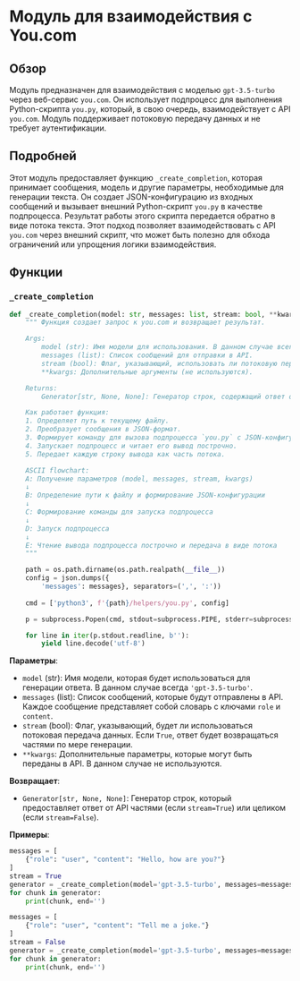 # Модуль для взаимодействия с You.com

## Обзор

Модуль предназначен для взаимодействия с моделью `gpt-3.5-turbo` через веб-сервис `you.com`. Он использует подпроцесс для выполнения Python-скрипта `you.py`, который, в свою очередь, взаимодействует с API `you.com`. Модуль поддерживает потоковую передачу данных и не требует аутентификации.

## Подробней

Этот модуль предоставляет функцию `_create_completion`, которая принимает сообщения, модель и другие параметры, необходимые для генерации текста. Он создает JSON-конфигурацию из входных сообщений и вызывает внешний Python-скрипт `you.py` в качестве подпроцесса. Результат работы этого скрипта передается обратно в виде потока текста. Этот подход позволяет взаимодействовать с API `you.com` через внешний скрипт, что может быть полезно для обхода ограничений или упрощения логики взаимодействия.

## Функции

### `_create_completion`

```python
def _create_completion(model: str, messages: list, stream: bool, **kwargs):
    """ Функция создает запрос к you.com и возвращает результат.

    Args:
        model (str): Имя модели для использования. В данном случае всегда 'gpt-3.5-turbo'.
        messages (list): Список сообщений для отправки в API.
        stream (bool): Флаг, указывающий, использовать ли потоковую передачу данных.
        **kwargs: Дополнительные аргументы (не используются).

    Returns:
        Generator[str, None, None]: Генератор строк, содержащий ответ от API.

    Как работает функция:
    1. Определяет путь к текущему файлу.
    2. Преобразует сообщения в JSON-формат.
    3. Формирует команду для вызова подпроцесса `you.py` с JSON-конфигурацией.
    4. Запускает подпроцесс и читает его вывод построчно.
    5. Передает каждую строку вывода как часть потока.

    ASCII flowchart:
    A: Получение параметров (model, messages, stream, kwargs)
    ↓
    B: Определение пути к файлу и формирование JSON-конфигурации
    ↓
    C: Формирование команды для запуска подпроцесса
    ↓
    D: Запуск подпроцесса
    ↓
    E: Чтение вывода подпроцесса построчно и передача в виде потока
    """

    path = os.path.dirname(os.path.realpath(__file__))
    config = json.dumps({
        'messages': messages}, separators=(',', ':'))
    
    cmd = ['python3', f'{path}/helpers/you.py', config]

    p = subprocess.Popen(cmd, stdout=subprocess.PIPE, stderr=subprocess.STDOUT)

    for line in iter(p.stdout.readline, b''):
        yield line.decode('utf-8')

```

**Параметры**:

*   `model` (str): Имя модели, которая будет использоваться для генерации ответа. В данном случае всегда `'gpt-3.5-turbo'`.
*   `messages` (list): Список сообщений, которые будут отправлены в API. Каждое сообщение представляет собой словарь с ключами `role` и `content`.
*   `stream` (bool): Флаг, указывающий, будет ли использоваться потоковая передача данных. Если `True`, ответ будет возвращаться частями по мере генерации.
*   `**kwargs`: Дополнительные параметры, которые могут быть переданы в API. В данном случае не используются.

**Возвращает**:

*   `Generator[str, None, None]`: Генератор строк, который предоставляет ответ от API частями (если `stream=True`) или целиком (если `stream=False`).

**Примеры**:

```python
messages = [
    {"role": "user", "content": "Hello, how are you?"}
]
stream = True
generator = _create_completion(model='gpt-3.5-turbo', messages=messages, stream=stream)
for chunk in generator:
    print(chunk, end='')
```
```python
messages = [
    {"role": "user", "content": "Tell me a joke."}
]
stream = False
generator = _create_completion(model='gpt-3.5-turbo', messages=messages, stream=stream)
for chunk in generator:
    print(chunk, end='')
```